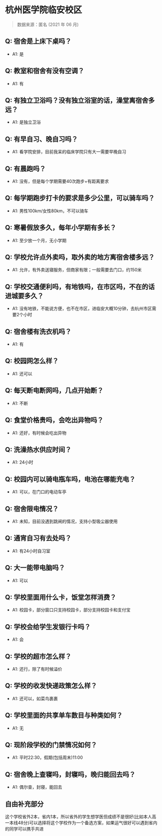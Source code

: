 # 杭州医学院临安校区

> 数据来源：匿名 (2021 年 06 月)

## Q: 宿舍是上床下桌吗？

- A1: 是

## Q: 教室和宿舍有没有空调？

- A1: 有

## Q: 有独立卫浴吗？没有独立浴室的话，澡堂离宿舍多远？

- A1: 是独立卫浴

## Q: 有早自习、晚自习吗？

- A1: 看学院安排，目前我呆的临床学院只有大一需要早晚自习

## Q: 有晨跑吗？

- A1: 没有，但是每个学期需要40次跑步+有距离要求

## Q: 每学期跑步打卡的要求是多少公里，可以骑车吗？

- A1: 男性100km/女性80km，不可以骑车

## Q: 寒暑假放多久，每年小学期有多长？

- A1: 至少放一个月，无小学期

## Q: 学校允许点外卖吗，取外卖的地方离宿舍楼多远？

- A1: 允许，有外卖送寝服务，但商家有限；一般需要去门口，约150米

## Q: 学校交通便利吗，有地铁吗，在市区吗，不在的话进城要多久？

- A1: 没有地铁，不能说方便，也不在市区，进临安大概10分钟，去杭州市区需要2个小时

## Q: 宿舍楼有洗衣机吗？

- A1: 有

## Q: 校园网怎么样？

- A1: 还可以

## Q: 每天断电断网吗，几点开始断？

- A1: 不断

## Q: 食堂价格贵吗，会吃出异物吗？

- A1: 还好，有时候会吃出异物

## Q: 洗澡热水供应时间？

- A1: 24小时

## Q: 校园内可以骑电瓶车吗，电池在哪能充电？

- A1: 可以，在门口的电动车亭

## Q: 宿舍限电情况？

- A1: 未知，目前没遇到跳闸的情况，支持小型吸尘器使用

## Q: 通宵自习有去处吗？

- A1: 有24小时自习室

## Q: 大一能带电脑吗？

- A1: 可以

## Q: 学校里面用什么卡，饭堂怎样消费？

- A1: 校园卡，部分窗口只支持校园卡，部分支持校园卡和支付宝

## Q: 学校会给学生发银行卡吗？

- A1: 会

## Q: 学校的超市怎么样？

- A1: 还行，除了有时候溢价

## Q: 学校的收发快递政策怎么样？

- A1: 还可以，如菜鸟裹裹

## Q: 学校里面的共享单车数目与种类如何？

- A1: 无

## Q: 现阶段学校的门禁情况如何？

- A1: 平时22:30，假期(包括周末)11:00

## Q: 宿舍晚上查寝吗，封寝吗，晚归能回去吗？

- A1: 偶尔查，封寝，能回去

## 自由补充部分

这个学校省外2本，省内1本，所以省外的学生想学医但成绩不是很好(比如本人高一本线48分)可以选择将这个学校作为一个备选方案，如果运气很好可以遇到省内的同学可以携手共进